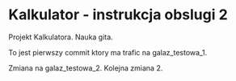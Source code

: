 # Kalkulator - instrukcja obslugi 2
Projekt Kalkulatora. Nauka gita.

To jest pierwszy commit ktory ma trafic na galaz_testowa_1.

Zmiana na galaz_testowa_2.
Kolejna zmiana 2.